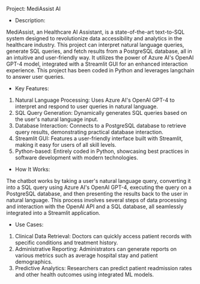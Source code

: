 Project: MediAssist AI

- Description:

MediAssist, an Healthcare AI Assistant, is a state-of-the-art text-to-SQL system designed to revolutionize data accessibility and analytics in the healthcare industry. This project can interpret natural language queries, generate SQL queries, and fetch results from a PostgreSQL database, all in an intuitive and user-friendly way. It utilizes the power of Azure AI's OpenAI GPT-4 model, integrated with a Streamlit GUI for an enhanced interaction experience. This project has been coded in Python and leverages langchain to answer user queries.

- Key Features:

1. Natural Language Processing: Uses Azure AI's OpenAI GPT-4 to interpret and respond to user queries in natural language.
2. SQL Query Generation: Dynamically generates SQL queries based on the user's natural language input.
3. Database Interaction: Connects to a PostgreSQL database to retrieve query results, demonstrating practical database interaction.
4. Streamlit GUI: Features a user-friendly interface built with Streamlit, making it easy for users of all skill levels.
5. Python-based: Entirely coded in Python, showcasing best practices in software development with modern technologies.

- How It Works:

The chatbot works by taking a user's natural language query, converting it into a SQL query using Azure AI's OpenAI GPT-4, executing the query on a PostgreSQL database, and then presenting the results back to the user in natural language. This process involves several steps of data processing and interaction with the OpenAI API and a SQL database, all seamlessly integrated into a Streamlit application.

- Use Cases:

1. Clinical Data Retrieval: Doctors can quickly access patient records with specific conditions and treatment history.
2. Administrative Reporting: Administrators can generate reports on various metrics such as average hospital stay and patient demographics.
3. Predictive Analytics: Researchers can predict patient readmission rates and other health outcomes using integrated ML models.